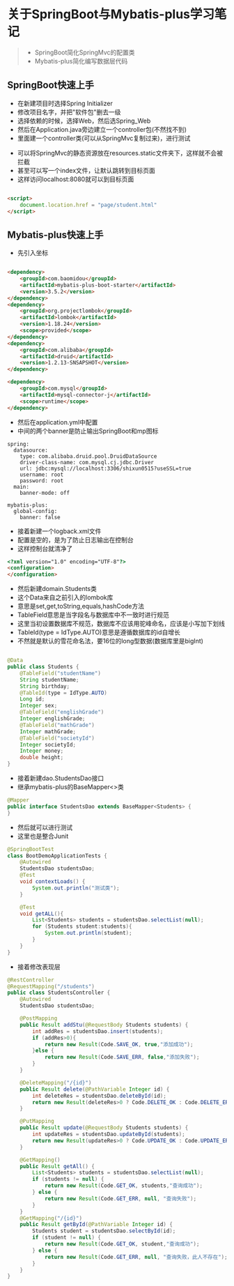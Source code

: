 # 关于SpringBoot与Mybatis-plus学习笔记

> * SpringBoot简化SpringMvc的配置类
> * Mybatis-plus简化编写数据层代码

## SpringBoot快速上手

* 在新建项目时选择Spring Initializer
* 修改项目名字，并把"软件包"删去一级
* 选择依赖的时候，选择Web，然后选Spring_Web
* 然后在Application.java旁边建立一个controller包(不然找不到)
* 里面建一个controller类(可以从SpringMvc复制过来)，进行测试

- 可以将SpringMvc的静态资源放在resources.static文件夹下，这样就不会被拦截
- 甚至可以写一个index文件，让默认跳转到目标页面
- 这样访问localhost:8080就可以到目标页面

```html

<script>
    document.location.href = "page/student.html"
</script>
```

## Mybatis-plus快速上手

* 先引入坐标

```html

<dependency>
    <groupId>com.baomidou</groupId>
    <artifactId>mybatis-plus-boot-starter</artifactId>
    <version>3.5.2</version>
</dependency>
<dependency>
    <groupId>org.projectlombok</groupId>
    <artifactId>lombok</artifactId>
    <version>1.18.24</version>
    <scope>provided</scope>
</dependency>
<dependency>
    <groupId>com.alibaba</groupId>
    <artifactId>druid</artifactId>
    <version>1.2.13-SNSAPSHOT</version>
</dependency>

<dependency>
    <groupId>com.mysql</groupId>
    <artifactId>mysql-connector-j</artifactId>
    <scope>runtime</scope>
</dependency>
```

* 然后在application.yml中配置
* 中间的两个banner是防止输出SpringBoot和mp图标

```
spring:
  datasource:
    type: com.alibaba.druid.pool.DruidDataSource
    driver-class-name: com.mysql.cj.jdbc.Driver
    url: jdbc:mysql://localhost:3306/shixun0515?useSSL=true
    username: root
    password: root
  main:
    banner-mode: off

mybatis-plus:
  global-config:
    banner: false
```

* 接着新建一个logback.xml文件
* 配置是空的，是为了防止日志输出在控制台
* 这样控制台就清净了

```html
<?xml version="1.0" encoding="UTF-8"?>
<configuration>
</configuration>
```

* 然后新建domain.Students类
* 这个Data来自之前引入的lombok库
* 意思是set,get,toString,equals,hashCode方法
* TableField意思是当字段名与数据库中不一致时进行规范
* 这里当初设置数据库不规范，数据库不应该用驼峰命名，应该是小写加下划线
* TableId(type = IdType.AUTO)意思是遵循数据库的id自增长
* 不然就是默认的雪花命名法，要16位的long型数据(数据库里是bigInt)

```java

@Data
public class Students {
    @TableField("studentName")
    String studentName;
    String birthday;
    @TableId(type = IdType.AUTO)
    Long id;
    Integer sex;
    @TableField("englishGrade")
    Integer englishGrade;
    @TableField("mathGrade")
    Integer mathGrade;
    @TableField("societyId")
    Integer societyId;
    Integer money;
    double height;
}
```

* 接着新建dao.StudentsDao接口
* 继承mybatis-plus的BaseMapper<>类
```java
@Mapper
public interface StudentsDao extends BaseMapper<Students> {
}
```

* 然后就可以进行测试
* 这里也是整合Junit
```java
@SpringBootTest
class BootDemoApplicationTests {
    @Autowired
    StudentsDao studentsDao;
    @Test
    void contextLoads() {
        System.out.println("测试类");
    }

    @Test
    void getALL(){
        List<Students> students = studentsDao.selectList(null);
        for (Students student:students){
            System.out.println(student);
        }
    }
}
```

* 接着修改表现层
```java
@RestController
@RequestMapping("/students")
public class StudentsController {
    @Autowired
    StudentsDao studentsDao;

    @PostMapping
    public Result addStu(@RequestBody Students students) {
        int addRes = studentsDao.insert(students);
        if (addRes>0){
            return new Result(Code.SAVE_OK, true,"添加成功");
        }else {
            return new Result(Code.SAVE_ERR, false,"添加失败");
        }
    }

    @DeleteMapping("/{id}")
    public Result delete(@PathVariable Integer id) {
        int deleteRes = studentsDao.deleteById(id);
        return new Result(deleteRes>0 ? Code.DELETE_OK : Code.DELETE_ERR, deleteRes);
    }

    @PutMapping
    public Result update(@RequestBody Students students) {
        int updateRes = studentsDao.updateById(students);
        return new Result(updateRes>0 ? Code.UPDATE_OK : Code.UPDATE_ERR, updateRes,"修改");
    }

    @GetMapping()
    public Result getAll() {
        List<Students> students = studentsDao.selectList(null);
        if (students != null) {
            return new Result(Code.GET_OK, students,"查询成功");
        } else {
            return new Result(Code.GET_ERR, null, "查询失败");
        }
    }
    @GetMapping("/{id}")
    public Result getById(@PathVariable Integer id) {
        Students student = studentsDao.selectById(id);
        if (student != null) {
            return new Result(Code.GET_OK, student,"查询成功");
        } else {
            return new Result(Code.GET_ERR, null, "查询失败，此人不存在");
        }
    }
}
```